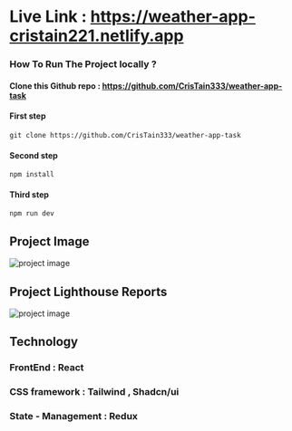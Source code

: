 # Live Link : https://weather-app-cristain221.netlify.app

### How To Run The Project locally ?

#### Clone this Github repo : https://github.com/CrisTain333/weather-app-task

#### First step

```
git clone https://github.com/CrisTain333/weather-app-task
```

#### Second step

```
npm install
```

#### Third step

```
npm run dev
```

## Project Image

![project image](https://i.ibb.co/hHYfrck/Screenshot-3.png)

## Project Lighthouse Reports

![project image](https://i.ibb.co/K7HTTVw/Screenshot-2023-10-05-203431.png)

## Technology

### FrontEnd : React

### CSS framework : Tailwind , Shadcn/ui

### State - Management : Redux
